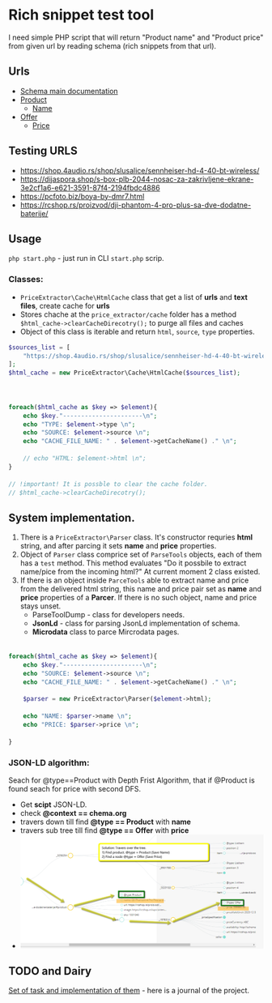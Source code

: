 # Rich snippet test tool

I need simple PHP script that will return "Product name" and "Product price" from given url by reading schema (rich snippets from that url).

## Urls

- [Schema main documentation](http://schema.org/docs/gs.html)
- [Product](http://schema.org/Product)
    - [Name](http://schema.org/name)
- [Offer](http://schema.org/Offer)
    - [Price](http://schema.org/price)

## Testing URLS

- https://shop.4audio.rs/shop/slusalice/sennheiser-hd-4-40-bt-wireless/
- https://dijaspora.shop/s-box-plb-2044-nosac-za-zakrivljene-ekrane-3e2cf1a6-e621-3591-87f4-2194fbdc4886
- https://pcfoto.biz/boya-by-dmr7.html
- https://rcshop.rs/proizvod/dji-phantom-4-pro-plus-sa-dve-dodatne-baterije/

## Usage

`php start.php` - just run in CLI `start.php` scrip.

### Classes:

- `PriceExtractor\Cache\HtmlCache` class that get a list of **urls** and **text files**, create cache for **urls**
-  Stores chache at the `price_extractor/cache` folder has a method `$html_cache->clearCacheDirecotry();` to purge all files and caches
-  Object of this class is iterable and return `html`, `source`, `type` properties.

```php
$sources_list = [
    "https://shop.4audio.rs/shop/slusalice/sennheiser-hd-4-40-bt-wireless/",
];
$html_cache = new PriceExtractor\Cache\HtmlCache($sources_list);



foreach($html_cache as $key => $element){
    echo $key."----------------------\n";
    echo "TYPE: $element->type \n";
    echo "SOURCE: $element->source \n";
    echo "CACHE_FILE_NAME: " . $element->getCacheName() ." \n";
    
    // echo "HTML: $element->html \n";
}

// !important! It is possble to clear the cache folder.
// $html_cache->clearCacheDirecotry();

```

## System implementation.

1. There is a `PriceExtractor\Parser` class. It's constructor requries **html** string, and after parcing it sets **name** and **price** properties.
2. Object of `Parser` class comprice set of `ParseTools` objects, each of them has a `test` method. This method evaluates "Do it possbile to extract name/pice from the incoming html?" At current moment 2 class existed.
3. If there is an object inside `ParceTools` able to extract name and price from the delivered html string, this name and price pair set as **name** and **price** properties of a **Parcer**. If there is no such object, name and price stays unset.
    -  ParseToolDump - class for developers needs.
    - **JsonLd** - class for parsing JsonLd implementation of schema.
    - **Microdata** class to parce Mircrodata pages.

```php

foreach($html_cache as $key => $element){
    echo $key."----------------------\n";
    echo "SOURCE: $element->source \n";
    echo "CACHE_FILE_NAME: " . $element->getCacheName() ." \n";

    $parser = new PriceExtractor\Parser($element->html);

    echo "NAME: $parser->name \n";
    echo "PRICE: $parser->price \n";

}
```

### JSON-LD algorithm:

Seach for @type==Product with Depth Frist Algorithm, that if @Product is found seach for price with second DFS.

- Get **scipt** JSON-LD.
- check **@context == chema.org**
- travers down till find **@type == Product** with **name**
- travers sub tree till find **@type == Offer** with **price**
- ![tree-travesal](imgs/tree-traversal.png)



## TODO and Dairy

[Set of task and implementation of them](dairy.md) - here is a journal of the project.